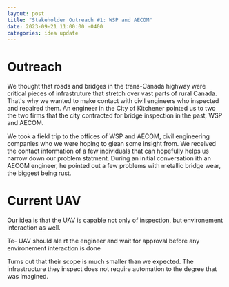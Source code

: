 ```yaml
---
layout: post
title: "Stakeholder Outreach #1: WSP and AECOM"
date: 2023-09-21 11:00:00 -0400
categories: idea update
---
```


# Outreach

We thought that roads and bridges in the trans-Canada highway were critical pieces of infrastruture that stretch over vast parts of rural Canada.
That's why we wanted to make contact with civil engineers who inspected and repaired them.
An engineer in the City of Kitchener pointed us to two the two firms that the city contracted for bridge inspection in the past, WSP and AECOM.

We took a field trip to the offices of WSP and AECOM, civil engineering companies who we were hoping to glean some insight from. We received the contact information of a few individuals that can hopefully helps us narrow down our problem statment. During an initial conversation  ith an AECOM engineer, he pointed out a few problems with metallic bridge wear, the biggest being rust.

# Current UAV

Our idea is that the UAV is capable not only of inspection, but environement interaction as well.

Te- UAV should ale rt the engineer and wait for approval before any environement interaction is done


Turns out that their scope is much smaller than we expected. The infrastructure they inspect does not require automation to the degree that was imagined.